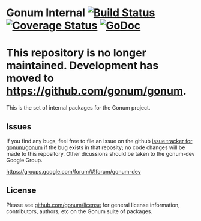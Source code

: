 # Gonum Internal [![Build Status](https://travis-ci.org/gonum/internal.svg?branch=master)](https://travis-ci.org/gonum/internal) [![Coverage Status](https://coveralls.io/repos/gonum/internal/badge.svg?branch=master&service=github)](https://coveralls.io/github/gonum/internal?branch=master) [![GoDoc](https://godoc.org/github.com/gonum/internal?status.svg)](https://godoc.org/github.com/gonum/internal)

# This repository is no longer maintained. Development has moved to https://github.com/gonum/gonum.

This is the set of internal packages for the Gonum project.

## Issues

If you find any bugs, feel free to file an issue on the github [issue tracker for gonum/gonum](https://github.com/gonum/gonum/issues) if the bug exists in that reposity; no code changes will be made to this repository. Other dicussions should be taken to the gonum-dev Google Group.

https://groups.google.com/forum/#!forum/gonum-dev

## License

Please see [github.com/gonum/license](https://github.com/gonum/license) for general license information, contributors, authors, etc on the Gonum suite of packages.
